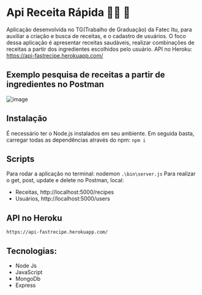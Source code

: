 # Api Receita Rápida :woman_cook:	:apple:	

Aplicação desenvolvida no TG(Trabalho de Graduação) da Fatec Itu, para auxiliar a criação e busca de receitas, e o cadastro de usuários. O foco dessa aplicação é apresentar receitas saudáveis, realizar combinações de receitas a partir dos ingredientes escolhidos pelo usuário. API no Heroku: https://api-fastrecipe.herokuapp.com/

## Exemplo pesquisa de receitas a partir de ingredientes no Postman
![image](https://user-images.githubusercontent.com/69213378/117550357-4ea2e700-b016-11eb-8bd5-6a4c4f678b80.png)


## Instalação
É necessário ter o Node.js instalados em seu ambiente. Em seguida basta, carregar todas as dependências através do npm: `npm i`

## Scripts
Para rodar a aplicação no terminal: nodemon `.\bin\server.js` 
Para realizar o get, post, update e delete no Postman, local:
- Receitas, http://localhost:5000/recipes
- Usuários, http://localhost:5000/users

## API no Heroku
`https://api-fastrecipe.herokuapp.com/`

## Tecnologias:
- Node Js
- JavaScript
- MongoDb
- Express

